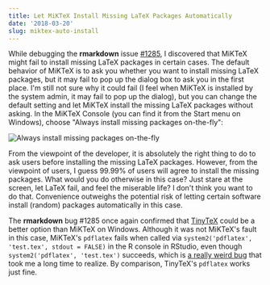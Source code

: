 ```yaml
---
title: Let MiKTeX Install Missing LaTeX Packages Automatically
date: '2018-03-20'
slug: miktex-auto-install
---
```


While debugging the **rmarkdown** issue [#1285](https://github.com/rstudio/rmarkdown/issues/1285), I discovered that MiKTeX might fail to install missing LaTeX packages in certain cases. The default behavior of MiKTeX is to ask you whether you want to install missing LaTeX packages, but it may fail to pop up the dialog box to ask you in the first place. I'm still not sure why it could fail (I feel when MiKTeX is installed by the system admin, it may fail to pop up the dialog), but you can change the default setting and let MiKTeX install the missing LaTeX packages without asking. In the MiKTeX Console (you can find it from the Start menu on Windows), choose "Always install missing packages on-the-fly":

![Always install missing packages on-the-fly](https://user-images.githubusercontent.com/163582/37617602-9e2ffe38-2b81-11e8-9e98-0853a08a4413.png)

From the viewpoint of the developer, it is absolutely the right thing to do to ask users before installing the missing LaTeX packages. However, from the viewpoint of users, I guess 99.99% of users will agree to install the missing packages. What would you do otherwise in this case? Just stare at the screen, let LaTeX fail, and feel the miserable life? I don't think you want to do that. Convenience outweighs the potential risk of letting certain software install (random) packages automatically in this case.

The **rmarkdown** bug #1285 once again confirmed that [TinyTeX](https://yihui.name/tinytex/) could be a better option than MiKTeX on Windows. Although it was not MiKTeX's fault in this case, MiKTeX's `pdflatex` fails when called via `system2('pdflatex', 'test.tex', stdout = FALSE)` in the R console in RStudio, even though `system2('pdflatex', 'test.tex')` succeeds, which is [a really weird bug](https://github.com/rstudio/rstudio/issues/2446) that took me a long time to realize. By comparison, TinyTeX's `pdflatex` works just fine.
